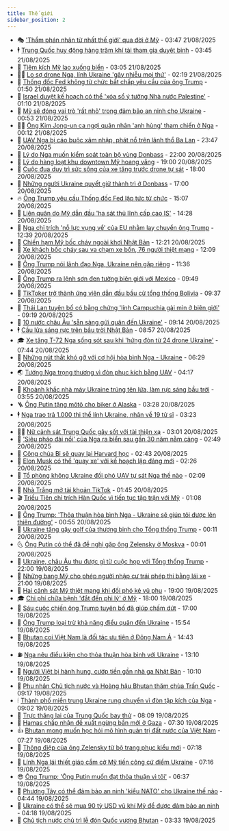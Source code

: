 ```yaml
---
title: Thế giới
sidebar_position: 2
---
```


<!-- vnexpress-the-gioi:START -->
- 🎭 [&#39;Thẩm phán nhân từ nhất thế giới&#39; qua đời ở Mỹ](https://vnexpress.net/tham-phan-nhan-tu-nhat-the-gioi-qua-doi-o-my-4929595.html) - 03:47 21/08/2025
- 🕴 [Trung Quốc huy động hàng trăm khí tài tham gia duyệt binh](https://vnexpress.net/trung-quoc-huy-dong-hang-tram-khi-tai-tham-gia-duyet-binh-4929655.html) - 03:45 21/08/2025
- 🤭 [Tiêm kích Mỹ lao xuống biển](https://vnexpress.net/tiem-kich-my-lao-xuong-bien-4929616.html) - 03:05 21/08/2025
- 🧑‍💻 [Lo sợ drone Nga, lính Ukraine &#39;gây nhiễu mọi thứ&#39;](https://vnexpress.net/lo-so-drone-nga-linh-ukraine-gay-nhieu-moi-thu-4929427.html) - 02:19 21/08/2025
- 🦏 [Thống đốc Fed không từ chức bất chấp yêu cầu của ông Trump](https://vnexpress.net/thong-doc-fed-khong-tu-chuc-bat-chap-yeu-cau-cua-ong-trump-4929586.html) - 01:50 21/08/2025
- 🦒 [Israel duyệt kế hoạch có thể &#39;xóa sổ ý tưởng Nhà nước Palestine&#39;](https://vnexpress.net/israel-duyet-ke-hoach-co-the-xoa-so-y-tuong-nha-nuoc-palestine-4929554.html) - 01:10 21/08/2025
- 🌈 [Mỹ sẽ đóng vai trò &#39;rất nhỏ&#39; trong đảm bảo an ninh cho Ukraine](https://vnexpress.net/my-se-dong-vai-tro-rat-nho-trong-dam-bao-an-ninh-cho-ukraine-4929552.html) - 00:53 21/08/2025
- 🧑‍🏫 [Ông Kim Jong-un ca ngợi quân nhân &#39;anh hùng&#39; tham chiến ở Nga](https://vnexpress.net/ong-kim-jong-un-ca-ngoi-quan-nhan-anh-hung-tham-chien-o-nga-4929544.html) - 00:12 21/08/2025
- 🐲 [UAV Nga bị cáo buộc xâm nhập, phát nổ trên lãnh thổ Ba Lan](https://vnexpress.net/uav-nga-bi-cao-buoc-xam-nhap-phat-no-tren-lanh-tho-ba-lan-4929550.html) - 23:47 20/08/2025
- 🦒 [Lý do Nga muốn kiểm soát toàn bộ vùng Donbass](https://vnexpress.net/ly-do-nga-muon-kiem-soat-toan-bo-vung-donbass-4929086.html) - 22:00 20/08/2025
- 🐻 [Lý do hàng loạt khu downtown Mỹ hoang vắng](https://vnexpress.net/ly-do-hang-loat-khu-downtown-my-hoang-vang-4928855.html) - 19:00 20/08/2025
- 🚀 [Cuộc đua duy trì sức sống của xe tăng trước drone tự sát](https://vnexpress.net/cuoc-dua-duy-tri-suc-song-cua-xe-tang-truoc-drone-tu-sat-4926982.html) - 18:00 20/08/2025
- 🥰 [Những người Ukraine quyết giữ thành trì ở Donbass](https://vnexpress.net/nhung-nguoi-ukraine-quyet-giu-thanh-tri-o-donbass-4929261.html) - 17:00 20/08/2025
- 🔥 [Ông Trump yêu cầu Thống đốc Fed lập tức từ chức](https://vnexpress.net/ong-trump-yeu-cau-thong-doc-fed-lap-tuc-tu-chuc-4929513.html) - 15:07 20/08/2025
- 🥳 [Liên quân do Mỹ dẫn đầu &#39;hạ sát thủ lĩnh cấp cao IS&#39;](https://vnexpress.net/lien-quan-do-my-dan-dau-ha-sat-thu-linh-cap-cao-is-4929510.html) - 14:28 20/08/2025
- 💼 [Nga chỉ trích &#39;nỗ lực vụng về&#39; của EU nhằm lay chuyển ông Trump](https://vnexpress.net/nga-chi-trich-no-luc-vung-ve-cua-eu-nham-lay-chuyen-ong-trump-4929485.html) - 12:39 20/08/2025
- 🤡 [Chiến hạm Mỹ bốc cháy ngoài khơi Nhật Bản](https://vnexpress.net/chien-ham-my-boc-chay-ngoai-khoi-nhat-ban-4929490.html) - 12:21 20/08/2025
- 🌁 [Xe khách bốc cháy sau va chạm xe bồn, 76 người thiệt mạng](https://vnexpress.net/xe-khach-boc-chay-sau-va-cham-xe-bon-76-nguoi-thiet-mang-4929300.html) - 12:09 20/08/2025
- 🤩 [Ông Trump nói lãnh đạo Nga, Ukraine nên gặp riêng](https://vnexpress.net/ong-trump-noi-lanh-dao-nga-ukraine-nen-gap-rieng-4929478.html) - 11:36 20/08/2025
- 🎉 [Ông Trump ra lệnh sơn đen tường biên giới với Mexico](https://vnexpress.net/ong-trump-ra-lenh-son-den-tuong-bien-gioi-voi-mexico-4929426.html) - 09:49 20/08/2025
- 🎉 [TikToker trở thành ứng viên dẫn đầu bầu cử tổng thống Bolivia](https://vnexpress.net/tiktoker-tro-thanh-ung-vien-dan-dau-bau-cu-tong-thong-bolivia-4929330.html) - 09:37 20/08/2025
- 🌁 [Thái Lan tuyên bố có bằng chứng &#39;lính Campuchia gài mìn ở biên giới&#39;](https://vnexpress.net/thai-lan-tuyen-bo-co-bang-chung-linh-campuchia-gai-min-o-bien-gioi-4929380.html) - 09:19 20/08/2025
- 🌊 [10 nước châu Âu &#39;sẵn sàng gửi quân đến Ukraine&#39;](https://vnexpress.net/10-nuoc-chau-au-san-sang-gui-quan-den-ukraine-4929307.html) - 09:14 20/08/2025
- 🕴 [Cầu lửa sáng rực trên bầu trời Nhật Bản](https://vnexpress.net/cau-lua-sang-ruc-tren-bau-troi-nhat-ban-4929356.html) - 08:57 20/08/2025
- 🎓 [Xe tăng T-72 Nga sống sót sau khi &#39;hứng đòn từ 24 drone Ukraine&#39;](https://vnexpress.net/xe-tang-t-72-nga-song-sot-sau-khi-hung-don-tu-24-drone-ukraine-4929282.html) - 07:44 20/08/2025
- 🦩 [Những nút thắt khó gỡ với cơ hội hòa bình Nga - Ukraine](https://vnexpress.net/nhung-nut-that-kho-go-voi-co-hoi-hoa-binh-nga-ukraine-4929072.html) - 06:29 20/08/2025
- 🌏 [Tướng Nga trọng thương vì đòn phục kích bằng UAV](https://vnexpress.net/tuong-nga-trong-thuong-vi-don-phuc-kich-bang-uav-4929167.html) - 04:17 20/08/2025
- 🌋 [Khoảnh khắc nhà máy Ukraine trúng tên lửa, làm rực sáng bầu trời](https://vnexpress.net/khoanh-khac-nha-may-ukraine-trung-ten-lua-lam-ruc-sang-bau-troi-4929171.html) - 03:55 20/08/2025
- 🪜 [Ông Putin tặng môtô cho biker ở Alaska](https://vnexpress.net/ong-putin-tang-moto-cho-biker-o-alaska-4929146.html) - 03:28 20/08/2025
- 🕴 [Nga trao trả 1.000 thi thể lính Ukraine, nhận về 19 tử sĩ](https://vnexpress.net/nga-trao-tra-1-000-thi-the-linh-ukraine-nhan-ve-19-tu-si-4929136.html) - 03:23 20/08/2025
- 🧑‍🏫 [Nữ cảnh sát Trung Quốc gây sốt với tài thiện xạ](https://vnexpress.net/nu-canh-sat-trung-quoc-gay-sot-voi-tai-thien-xa-4929108.html) - 03:01 20/08/2025
- 🌮 [&#39;Siêu pháo đài nổi&#39; của Nga ra biển sau gần 30 năm nằm cảng](https://vnexpress.net/sieu-phao-dai-noi-cua-nga-ra-bien-sau-gan-30-nam-nam-cang-4929081.html) - 02:49 20/08/2025
- 🚦 [Công chúa Bỉ sẽ quay lại Harvard học](https://vnexpress.net/cong-chua-bi-se-quay-lai-harvard-hoc-4929127.html) - 02:43 20/08/2025
- 💫 [Elon Musk có thể &#39;quay xe&#39; với kế hoạch lập đảng mới](https://vnexpress.net/elon-musk-co-the-quay-xe-voi-ke-hoach-lap-dang-moi-4929126.html) - 02:26 20/08/2025
- 🤡 [Tổ phòng không Ukraine đối phó UAV tự sát Nga thế nào](https://vnexpress.net/to-phong-khong-ukraine-doi-pho-uav-tu-sat-nga-the-nao-4928831.html) - 02:09 20/08/2025
- 🦣 [Nhà Trắng mở tài khoản TikTok](https://vnexpress.net/nha-trang-mo-tai-khoan-tiktok-4929074.html) - 01:45 20/08/2025
- 🎬 [Triều Tiên chỉ trích Hàn Quốc vì tiếp tục tập trận với Mỹ](https://vnexpress.net/trieu-tien-chi-trich-han-quoc-vi-tiep-tuc-tap-tran-voi-my-4929073.html) - 01:08 20/08/2025
- 🎉 [Ông Trump: &#39;Thỏa thuận hòa bình Nga - Ukraine sẽ giúp tôi được lên thiên đường&#39;](https://vnexpress.net/ong-trump-thoa-thuan-hoa-binh-nga-ukraine-se-giup-toi-duoc-len-thien-duong-4929065.html) - 00:55 20/08/2025
- 🎡 [Ukraine tặng gậy golf của thương binh cho Tổng thống Trump](https://vnexpress.net/ukraine-tang-gay-golf-cua-thuong-binh-cho-tong-thong-trump-4929062.html) - 00:11 20/08/2025
- 🌜 [Ông Putin có thể đã đề nghị gặp ông Zelensky ở Moskva](https://vnexpress.net/ong-putin-co-the-da-de-nghi-gap-ong-zelensky-o-moskva-4929061.html) - 00:01 20/08/2025
- 🎡 [Ukraine, châu Âu thu được gì từ cuộc họp với Tổng thống Trump](https://vnexpress.net/ukraine-chau-au-thu-duoc-gi-tu-cuoc-hop-voi-tong-thong-trump-4928673.html) - 22:00 19/08/2025
- 🤗 [Những bang Mỹ cho phép người nhập cư trái phép thi bằng lái xe](https://vnexpress.net/nhung-bang-my-cho-phep-nguoi-nhap-cu-trai-phep-thi-bang-lai-xe-4928647.html) - 21:00 19/08/2025
- 🦩 [Hai cảnh sát Mỹ thiệt mạng khi đối phó kẻ vũ phu](https://vnexpress.net/hai-canh-sat-my-thiet-mang-khi-doi-pho-ke-vu-phu-4928754.html) - 19:00 19/08/2025
- 🎓 [Chi phí chữa bệnh &#39;đắt đến phi lý&#39; ở Mỹ](https://vnexpress.net/chi-phi-chua-benh-dat-den-phi-ly-o-my-4928578.html) - 18:00 19/08/2025
- 🌁 [Sáu cuộc chiến ông Trump tuyên bố đã giúp chấm dứt](https://vnexpress.net/sau-cuoc-chien-ong-trump-tuyen-bo-da-giup-cham-dut-4928728.html) - 17:00 19/08/2025
- 🤩 [Ông Trump loại trừ khả năng điều quân đến Ukraine](https://vnexpress.net/ong-trump-loai-tru-kha-nang-dieu-quan-den-ukraine-4929031.html) - 15:54 19/08/2025
- 👹 [Bhutan coi Việt Nam là đối tác ưu tiên ở Đông Nam Á](https://vnexpress.net/bhutan-coi-viet-nam-la-doi-tac-uu-tien-o-dong-nam-a-4929016.html) - 14:43 19/08/2025
- ⛽️ [Nga nêu điều kiện cho thỏa thuận hòa bình với Ukraine](https://vnexpress.net/nga-neu-dieu-kien-cho-thoa-thuan-hoa-binh-voi-ukraine-4929008.html) - 13:10 19/08/2025
- 🚀 [Người Việt bị hành hung, cướp tiền gần nhà ga Nhật Bản](https://vnexpress.net/nguoi-viet-bi-hanh-hung-cuop-tien-gan-nha-ga-nhat-ban-4928939.html) - 10:10 19/08/2025
- 🎡 [Phu nhân Chủ tịch nước và Hoàng hậu Bhutan thăm chùa Trấn Quốc](https://vnexpress.net/phu-nhan-chu-tich-nuoc-va-hoang-hau-bhutan-tham-chua-tran-quoc-4928876.html) - 09:17 19/08/2025
- 🕯 [Thành phố miền trung Ukraine rung chuyển vì đòn tập kích của Nga](https://vnexpress.net/thanh-pho-mien-trung-ukraine-rung-chuyen-vi-don-tap-kich-cua-nga-4928858.html) - 09:02 19/08/2025
- 🐻 [Trực thăng lai của Trung Quốc bay thử](https://vnexpress.net/truc-thang-lai-cua-trung-quoc-bay-thu-4928809.html) - 08:09 19/08/2025
- 🚦 [Hamas chấp nhận đề xuất ngừng bắn mới ở Gaza](https://vnexpress.net/hamas-chap-nhan-de-xuat-ngung-ban-moi-o-gaza-4928791.html) - 07:30 19/08/2025
- 👍 [Bhutan mong muốn học hỏi mô hình quản trị đất nước của Việt Nam](https://vnexpress.net/bhutan-mong-muon-hoc-hoi-mo-hinh-quan-tri-dat-nuoc-cua-viet-nam-4928793.html) - 07:27 19/08/2025
- 🚀 [Thông điệp của ông Zelensky từ bộ trang phục kiểu mới](https://vnexpress.net/thong-diep-cua-ong-zelensky-tu-bo-trang-phuc-kieu-moi-4928588.html) - 07:18 19/08/2025
- 🌮 [Lính Nga lái thiết giáp cắm cờ Mỹ tiến công cứ điểm Ukraine](https://vnexpress.net/linh-nga-lai-thiet-giap-cam-co-my-tien-cong-cu-diem-ukraine-4928648.html) - 07:16 19/08/2025
- 😎 [Ông Trump: &#39;Ông Putin muốn đạt thỏa thuận vì tôi&#39;](https://vnexpress.net/ong-trump-ong-putin-muon-dat-thoa-thuan-vi-toi-4928764.html) - 06:37 19/08/2025
- 🐲 [Phương Tây có thể đảm bảo an ninh &#39;kiểu NATO&#39; cho Ukraine thế nào](https://vnexpress.net/phuong-tay-co-the-dam-bao-an-ninh-kieu-nato-cho-ukraine-the-nao-4928581.html) - 04:44 19/08/2025
- 💫 [Ukraine có thể sẽ mua 90 tỷ USD vũ khí Mỹ để được đảm bảo an ninh](https://vnexpress.net/ukraine-co-the-se-mua-90-ty-usd-vu-khi-my-de-duoc-dam-bao-an-ninh-4928722.html) - 04:18 19/08/2025
- 👀 [Chủ tịch nước chủ trì lễ đón Quốc vương Bhutan](https://vnexpress.net/chu-tich-nuoc-chu-tri-le-don-quoc-vuong-bhutan-4928684.html) - 03:33 19/08/2025<!-- vnexpress-the-gioi:END -->